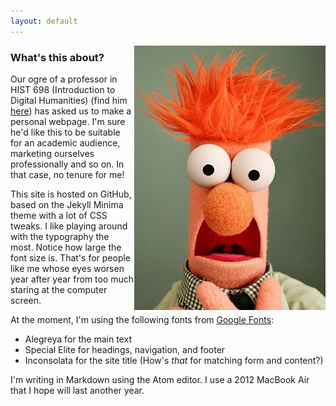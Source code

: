 ```yaml
---
layout: default
---
```


<img class='bckgrd-img' src="/images/beaker.jpg" alt="Muppet Beaker" style="float: right">


### What's this about?

Our ogre of a professor in HIST 698 (Introduction to Digital Humanities) (find him [here](http://fredgibbs.net/)) has asked us to make a personal webpage. I'm sure he'd like this to be suitable for an academic audience, marketing ourselves professionally and so on. In that case, no tenure for me!

This site is hosted on GitHub, based on the Jekyll Minima theme with a lot of CSS tweaks. I like playing around with the typography the most. Notice how large the font size is. That's for people like me whose eyes worsen year after year from too much staring at the computer screen.

At the moment, I'm using the following fonts from [Google Fonts](https://fonts.google.com/):

- Alegreya for the main text
- Special Elite for headings, navigation, and footer
- Inconsolata for the site title (How's *that* for matching form and content?)

I'm writing in Markdown using the Atom editor. I use a 2012 MacBook Air that I hope will last another year.
